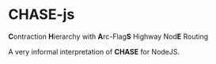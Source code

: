 # CHASE-js
**C**ontraction **H**ierarchy with **A**rc-Flag**S** Highway Nod**E** Routing

A very informal interpretation of **CHASE** for NodeJS.
